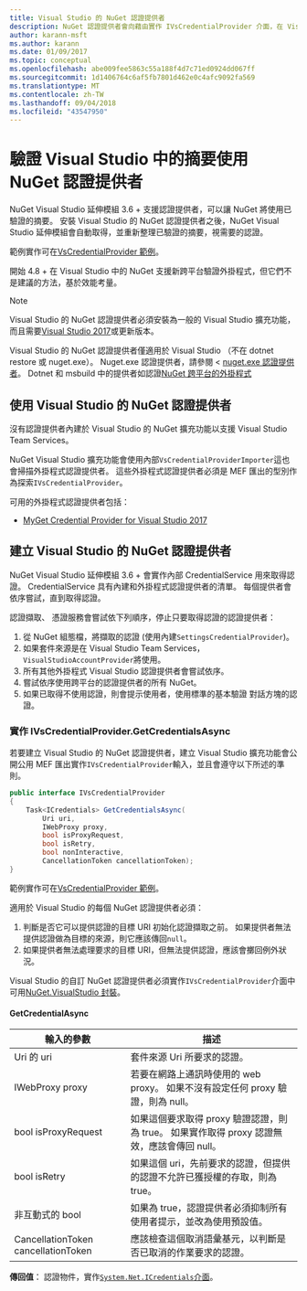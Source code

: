 ```yaml
---
title: Visual Studio 的 NuGet 認證提供者
description: NuGet 認證提供者會向藉由實作 IVsCredentialProvider 介面，在 Visual Studio 擴充功能的摘要。
author: karann-msft
ms.author: karann
ms.date: 01/09/2017
ms.topic: conceptual
ms.openlocfilehash: abe009fee5863c55a188f4d7c71ed0924dd067ff
ms.sourcegitcommit: 1d1406764c6af5fb7801d462e0c4afc9092fa569
ms.translationtype: MT
ms.contentlocale: zh-TW
ms.lasthandoff: 09/04/2018
ms.locfileid: "43547950"
---
```

# <a name="authenticating-feeds-in-visual-studio-with-nuget-credential-providers"></a>驗證 Visual Studio 中的摘要使用 NuGet 認證提供者

NuGet Visual Studio 延伸模組 3.6 + 支援認證提供者，可以讓 NuGet 將使用已驗證的摘要。
安裝 Visual Studio 的 NuGet 認證提供者之後，NuGet Visual Studio 延伸模組會自動取得，並重新整理已驗證的摘要，視需要的認證。

範例實作可在[VsCredentialProvider 範例](https://github.com/NuGet/Samples/tree/master/VsCredentialProvider)。

開始 4.8 + 在 Visual Studio 中的 NuGet 支援新跨平台驗證外掛程式，但它們不是建議的方法，基於效能考量。

> [!Note]
> Visual Studio 的 NuGet 認證提供者必須安裝為一般的 Visual Studio 擴充功能，而且需要[Visual Studio 2017](http://aka.ms/vs/15/release/vs_enterprise.exe)或更新版本。
>
> Visual Studio 的 NuGet 認證提供者僅適用於 Visual Studio （不在 dotnet restore 或 nuget.exe）。 Nuget.exe 認證提供者，請參閱 < [nuget.exe 認證提供者](nuget-exe-Credential-providers.md)。
> Dotnet 和 msbuild 中的提供者如認證[NuGet 跨平台的外掛程式](nuget-cross-platform-authentication-plugin.md)

## <a name="available-nuget-credential-providers-for-visual-studio"></a>使用 Visual Studio 的 NuGet 認證提供者

沒有認證提供者內建於 Visual Studio 的 NuGet 擴充功能以支援 Visual Studio Team Services。

NuGet Visual Studio 擴充功能會使用內部`VsCredentialProviderImporter`這也會掃描外掛程式認證提供者。 這些外掛程式認證提供者必須是 MEF 匯出的型別作為探索`IVsCredentialProvider`。

可用的外掛程式認證提供者包括：

- [MyGet Credential Provider for Visual Studio 2017](http://docs.myget.org/docs/reference/credential-provider-for-visual-studio)

## <a name="creating-a-nuget-credential-provider-for-visual-studio"></a>建立 Visual Studio 的 NuGet 認證提供者

NuGet Visual Studio 延伸模組 3.6 + 會實作內部 CredentialService 用來取得認證。 CredentialService 具有內建和外掛程式認證提供者的清單。 每個提供者會依序嘗試，直到取得認證。

認證擷取、 憑證服務會嘗試依下列順序，停止只要取得認證的認證提供者：

1. 從 NuGet 組態檔，將擷取的認證 (使用內建`SettingsCredentialProvider`)。
1. 如果套件來源是在 Visual Studio Team Services，`VisualStudioAccountProvider`將使用。
1. 所有其他外掛程式 Visual Studio 認證提供者會嘗試依序。
1. 嘗試依序使用跨平台的認證提供者的所有 NuGet。
1. 如果已取得不使用認證，則會提示使用者，使用標準的基本驗證 對話方塊的認證。

### <a name="implementing-ivscredentialprovidergetcredentialsasync"></a>實作 IVsCredentialProvider.GetCredentialsAsync

若要建立 Visual Studio 的 NuGet 認證提供者，建立 Visual Studio 擴充功能會公開公用 MEF 匯出實作`IVsCredentialProvider`輸入，並且會遵守以下所述的準則。

```cs
public interface IVsCredentialProvider
{
    Task<ICredentials> GetCredentialsAsync(
        Uri uri,
        IWebProxy proxy,
        bool isProxyRequest,
        bool isRetry,
        bool nonInteractive,
        CancellationToken cancellationToken);
}
```

範例實作可在[VsCredentialProvider 範例](https://github.com/NuGet/Samples/tree/master/VsCredentialProvider)。

適用於 Visual Studio 的每個 NuGet 認證提供者必須：

1. 判斷是否它可以提供認證的目標 URI 初始化認證擷取之前。 如果提供者無法提供認證做為目標的來源，則它應該傳回`null`。
1. 如果提供者無法處理要求的目標 URI，但無法提供認證，應該會擲回例外狀況。

Visual Studio 的自訂 NuGet 認證提供者必須實作`IVsCredentialProvider`介面中可用[NuGet.VisualStudio 封裝](https://www.nuget.org/packages/NuGet.VisualStudio/)。

#### <a name="getcredentialasync"></a>GetCredentialAsync

| 輸入的參數 |描述|
| ----------------|-----------|
| Uri 的 uri | 套件來源 Uri 所要求的認證。|
| IWebProxy proxy | 若要在網路上通訊時使用的 web proxy。 如果不沒有設定任何 proxy 驗證，則為 null。 |
| bool isProxyRequest | 如果這個要求取得 proxy 驗證認證，則為 true。 如果實作取得 proxy 認證無效，應該會傳回 null。 |
| bool isRetry | 如果這個 uri，先前要求的認證，但提供的認證不允許已獲授權的存取，則為 true。 |
| 非互動式的 bool | 如果為 true，認證提供者必須抑制所有使用者提示，並改為使用預設值。 |
| CancellationToken cancellationToken | 應該檢查這個取消語彙基元，以判斷是否已取消的作業要求的認證。 |

**傳回值**： 認證物件，實作[`System.Net.ICredentials`介面](/dotnet/api/system.net.icredentials?view=netstandard-2.0)。

